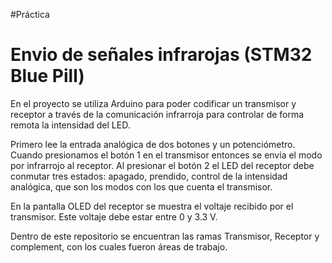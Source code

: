 #Práctica
# Envio de señales infrarojas (STM32 Blue Pill) 

En el proyecto se utiliza Arduino para poder codificar un transmisor y receptor a través de la comunicación infrarroja para controlar de forma remota la intensidad del LED.

Primero lee la entrada analógica de dos botones y un potenciómetro. Cuando presionamos el botón 1 en el transmisor entonces se envía el modo por infrarrojo al receptor. Al presionar el botón 2 el LED del receptor debe conmutar tres estados: apagado, prendido, control de la intensidad analógica, que son los modos con los que cuenta el transmisor. 

En la pantalla OLED del receptor se muestra el voltaje recibido por el transmisor. Este voltaje debe estar entre 0 y 3.3 V.

Dentro de este repositorio se encuentran las ramas Transmisor, Receptor y complement, con los cuales fueron áreas de trabajo.
